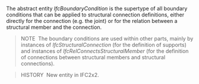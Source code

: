 The abstract entity _IfcBoundaryCondition_ is the supertype of all boundary conditions that can be applied to structural connection definitions, either directly for the connection (e.g. the joint) or for the relation between a structural member and the connection.

> NOTE&nbsp; The boundary conditions are used within other parts, mainly by instances of _IfcStructuralConnection_ (for the definition of supports) and instances of _IfcRelConnectsStructuralMember_ (for the definition of connections between structural members and structural connections).

> HISTORY&nbsp; New entity in IFC2x2.